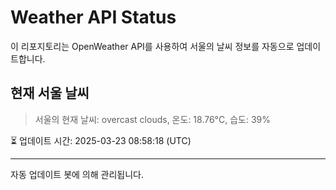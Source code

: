 
# Weather API Status

이 리포지토리는 OpenWeather API를 사용하여 서울의 날씨 정보를 자동으로 업데이트합니다.

## 현재 서울 날씨
> 서울의 현재 날씨: overcast clouds, 온도: 18.76°C, 습도: 39%

⏳ 업데이트 시간: 2025-03-23 08:58:18 (UTC)

---
자동 업데이트 봇에 의해 관리됩니다.

